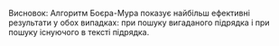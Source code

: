 Висновок: Алгоритм Боєра-Мура показує найбільш ефективні результати у обох випадках: при пошуку вигаданого підрядка і при пошуку існуючого в тексті підрядка. 